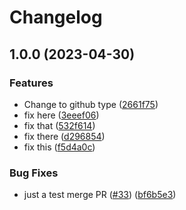 # Changelog

## 1.0.0 (2023-04-30)


### Features

* Change to github type ([2661f75](https://github.com/jamszh/dotfiles/commit/2661f750fd8688d4eaadad1c9c1b8309d8e18f91))
* fix here ([3eeef06](https://github.com/jamszh/dotfiles/commit/3eeef06392ab5e3233bb7bc89e1421875617349b))
* fix that ([532f614](https://github.com/jamszh/dotfiles/commit/532f6145450c8f3bba578fe729a19664b1c57356))
* fix there ([d296854](https://github.com/jamszh/dotfiles/commit/d2968543e093b6fd44daa8d84f7508c34df48a94))
* fix this ([f5d4a0c](https://github.com/jamszh/dotfiles/commit/f5d4a0c8caf4bae7ffee77f65a02e69bc0f06fa6))


### Bug Fixes

* just a test merge PR ([#33](https://github.com/jamszh/dotfiles/issues/33)) ([bf6b5e3](https://github.com/jamszh/dotfiles/commit/bf6b5e3b93f01dc611878bf28a145cbbacc4727c))
